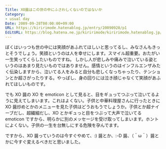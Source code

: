 ```yaml
---
Title: XO醤はこの世の中にふさわしくないのではないか
Category:
- usual day
Date: 2009-09-28T00:00:00+09:00
URL: https://kiririmode.hatenablog.jp/entry/20090928/p1
EditURL: https://blog.hatena.ne.jp/kiririmode/kiririmode.hatenablog.jp/atom/entry/8454420450078212562
---
```



ぼくはいっつも世の中には笑顔があふれてほしいと思ってるし、みなさんもきっとそうでしょう。笑顔というのは人を幸せにします。スマイル超重要。おたがい一生笑ってくらしたいものですね。
しかし人が悲しみや痛みで泣いている姿というのはあまり見たいものではありません。感情というのはインフルエンザみたく伝染しますから、泣いてる人をみると自分も悲しくなっちゃったり、テンションとか超さがったりする。やっぱし、身の回りには泣き顔じゃなくて笑顔があふれてほしいものです。

でも XO 醤の XO を emoticon として見ると、目をギュってつぶって泣いてるように見えてしまいます。これはよくない。子供と中華料理屋さんに行ったときに XO 醤炒めとかのメニューを見た子供はどうおもうでしょうか。子供とか超ナイーブだし、超繊細だし、XO とかギュっと目をつぶって大声で泣いてる emoticon ですから、明らかに別のメッセージを受け取ってしまいます。ホントによくない。子供の一生を台無しにする危険を孕んでます。

ですから、XO 醤っていうのは今すぐやめて、:) 醤とか、:-D 醤、（＾ω＾）醤とかに今すぐ変えるべきだと思いました。
